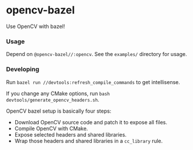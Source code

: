 # opencv-bazel

Use OpenCV with bazel!

### Usage

Depend on `@opencv-bazel//:opencv`. See the `examples/` directory for usage.

### Developing

Run `bazel run //devtools:refresh_compile_commands` to get intellisense.

If you change any CMake options, run `bash devtools/generate_opencv_headers.sh`.

OpenCV bazel setup is basically four steps:

- Download OpenCV source code and patch it to expose all files.
- Compile OpenCV with CMake.
- Expose selected headers and shared libraries.
- Wrap those headers and shared libraries in a `cc_library` rule.
